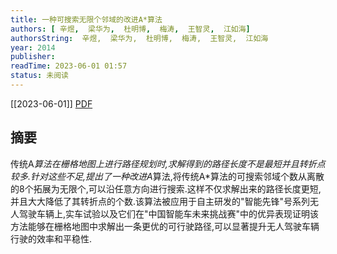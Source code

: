 ```yaml
---
title: 一种可搜索无限个邻域的改进A*算法
authors: [ 辛煜,  梁华为,  杜明博,  梅涛,  王智灵,  江如海]
authorsString:  辛煜,  梁华为,  杜明博,  梅涛,  王智灵,  江如海
year: 2014
publisher: 
readTime: 2023-06-01 01:57
status: 未阅读
---
```

[[2023-06-01]]
[PDF](zotero://select/items/@XinYuYiZhongKeSouSuoWuXianGeLinYuDeGaiJinASuanFa2014)

## 摘要
传统A*算法在栅格地图上进行路径规划时,求解得到的路径长度不是最短并且转折点较多.针对这些不足,提出了一种改进A*算法,将传统A*算法的可搜索邻域个数从离散的8个拓展为无限个,可以沿任意方向进行搜索.这样不仅求解出来的路径长度更短,并且大大降低了其转折点的个数.该算法被应用于自主研发的"智能先锋"号系列无人驾驶车辆上,实车试验以及它们在"中国智能车未来挑战赛"中的优异表现证明该方法能够在栅格地图中求解出一条更优的可行驶路径,可以显著提升无人驾驶车辆行驶的效率和平稳性.
